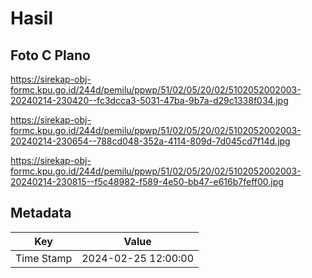 # Hasil

## Foto C Plano

https://sirekap-obj-formc.kpu.go.id/244d/pemilu/ppwp/51/02/05/20/02/5102052002003-20240214-230420--fc3dcca3-5031-47ba-9b7a-d29c1338f034.jpg

https://sirekap-obj-formc.kpu.go.id/244d/pemilu/ppwp/51/02/05/20/02/5102052002003-20240214-230654--788cd048-352a-4114-809d-7d045cd7f14d.jpg

https://sirekap-obj-formc.kpu.go.id/244d/pemilu/ppwp/51/02/05/20/02/5102052002003-20240214-230815--f5c48982-f589-4e50-bb47-e616b7feff00.jpg


## Metadata

| Key        | Value               |
| ---------- | ------------------- |
| Time Stamp | 2024-02-25 12:00:00 |



